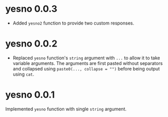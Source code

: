 # yesno 0.0.3

- Added `yesno2` function to provide two custom responses.

# yesno 0.0.2

- Replaced `yesno` function's `string` argument with `...` to allow it to take variable arguments.
The arguments are first pasted without separators and collapsed using `paste0(..., collapse = "")` before being output using `cat`.

# yesno 0.0.1

Implemented `yesno` function with single `string` argument.
